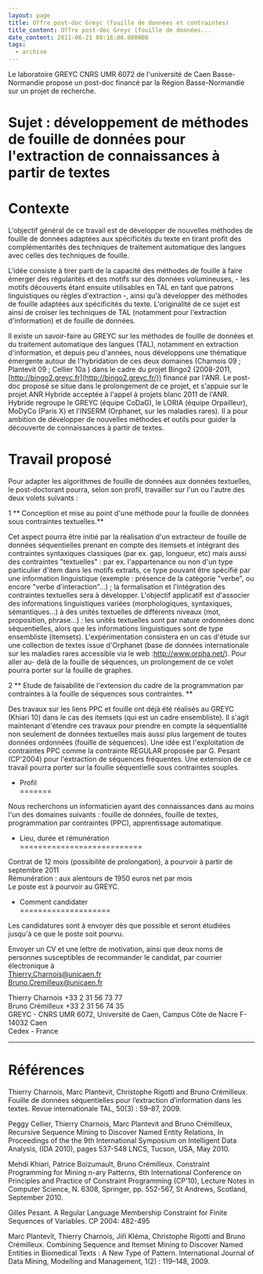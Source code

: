 ```yaml
---
layout: page
title: Offre post-doc Greyc (fouille de données et contraintes)
title_content: Offre post-doc Greyc (fouille de données...
date_content: 2011-06-21 08:16:08.000000
tags:
  - archive
---
```

Le laboratoire GREYC CNRS UMR 6072 de l'université de Caen Basse-Normandie
propose un post-doc financé par la Région Basse-Normandie sur un projet de
recherche.  
  
Sujet : développement de méthodes de fouille de données pour l'extraction de
connaissances à partir de textes  
=====  
  
Contexte  
========  
  
L'objectif général de ce travail est de développer de nouvelles méthodes de
fouille de données adaptées aux spécificités du texte en tirant profit des
complémentarités des techniques de traitement automatique des langues avec
celles des techniques de fouille.  
  
L'idée consiste à tirer parti de la capacité des méthodes de fouille à faire
émerger des régularités et des motifs sur des données volumineuses, - les
motifs découverts étant ensuite utilisables en TAL en tant que patrons
linguistiques ou règles d'extraction -, ainsi qu'à développer des méthodes de
fouille adaptées aux spécificités du texte. L'originalité de ce sujet est
ainsi de croiser les techniques de TAL (notamment pour l'extraction
d'information) et de fouille de données.  
  
Il existe un savoir-faire au GREYC sur les méthodes de fouille de données et
du traitement automatique des langues (TAL), notamment en extraction
d'information, et depuis peu d'années, nous développons une thématique
émergente autour de l'hybridation de ces deux domaines (Charnois 09 ;
Plantevit 09 ; Cellier 10a ) dans le cadre du projet Bingo2 (2008-2011,
[http://bingo2.greyc.fr](http://bingo2.greyc.fr/)) financé par l'ANR. Le post-
doc proposé se situe dans le prolongement de ce projet, et s'appuie sur le
projet ANR Hybride acceptée à l'appel à projets blanc 2011 de l'ANR.  
Hybride regroupe le GREYC (équipe CoDaG), le LORIA (équipe Orpailleur), MoDyCo
(Paris X) et l'INSERM (Orphanet, sur les maladies rares). Il a pour ambition
de développer de nouvelles méthodes et outils pour guider la découverte de
connaissances à partir de textes.  
  
  
Travail proposé  
==============  
  
Pour adapter les algorithmes de fouille de données aux données textuelles, le
post-doctorant pourra, selon son profil, travailler sur l'un ou l'autre des
deux volets suivants :  
  
1 ** Conception et mise au point d'une méthode pour la fouille de données sous
contraintes textuelles.**  
  
Cet aspect pourra être initié par la réalisation d'un extracteur de fouille de
données séquentielles prenant en compte des itemsets et intégrant des
contraintes syntaxiques classiques (par ex. gap, longueur, etc) mais aussi des
contraintes "textuelles" : par ex. l'appartenance ou non d'un type particulier
d'item dans les motifs extraits, ce type pouvant être spécifié par une
information linguistique (exemple : présence de la catégorie "verbe", ou
encore "verbe d'interaction"...) ; la formalisation et l'intégration des
contraintes textuelles sera à développer. L'objectif applicatif est d'associer
des informations linguistiques variées (morphologiques, syntaxiques,
sémantiques...) à des unités textuelles de différents niveaux (mot,
proposition, phrase...) : les unités textuelles sont par nature ordonnées donc
séquentielles, alors que les informations linguistiques sont de type
ensembliste (itemsets). L'expérimentation consistera en un cas d'étude sur une
collection de textes issue d'Orphanet (base de données internationale sur les
maladies rares accessible via le web :<http://www.orpha.net/>). Pour aller au-
delà de la fouille de séquences, un prolongement de ce volet pourra porter sur
la fouille de graphes.  
  
2 ** Etude de faisabilité de l'extension du cadre de la programmation par
contraintes à la fouille de séquences sous contraintes. **  
  
Des travaux sur les liens PPC et fouille ont déjà été réalisés au GREYC
(Khiari 10) dans le cas des itemsets (qui est un cadre ensembliste). Il s'agit
maintenant d'étendre ces travaux pour prendre en compte la séquentialité non
seulement de données textuelles mais aussi plus largement de toutes données
ordonnées (fouille de séquences). Une idée est l'exploitation de contraintes
PPC comme la contrainte REGULAR proposée par G. Pesant (CP'2004) pour
l'extraction de séquences fréquentes. Une extension de ce travail pourra
porter sur la fouille séquentielle sous contraintes souples.  
  
  
  
* Profil   
=======  
  
Nous recherchons un informaticien ayant des connaissances dans au moins l'un
des domaines suivants : fouille de données, fouille de textes, programmation
par contraintes (PPC), apprentissage automatique.  
  
* Lieu, durée et rémunération   
===========================  
  
Contrat de 12 mois (possibilité de prolongation), à pourvoir à partir de
septembre 2011  
Rémunération : aux alentours de 1950 euros net par mois  
Le poste est à pourvoir au GREYC.  
  
* Comment candidater   
====================  
  
Les candidatures sont à envoyer dès que possible et seront étudiées jusqu'à ce
que le poste soit pourvu.  
  
Envoyer un CV et une lettre de motivation, ainsi que deux noms de personnes
susceptibles de recommander le candidat, par courrier électronique à  
[Thierry.Charnois@unicaen.fr](mailto:Thierry.Charnois@unicaen.fr)  
[Bruno.Cremilleux@unicaen.fr](mailto:Bruno.Cremilleux@unicaen.fr)  
  
Thierry Charnois +33 2 31 56 73 77  
Bruno Crémilleux +33 2 31 56 74 35  
GREYC - CNRS UMR 6072, Université de Caen, Campus Côte de Nacre F-14032 Caen  
Cedex - France  
******************************************************************************  
  
Références  
=======  
  
Thierry Charnois, Marc Plantevit, Christophe Rigotti and Bruno Crémilleux.
Fouille de données séquentielles pour l’extraction d’information dans les
textes. Revue internationale TAL, 50(3) : 59–87, 2009.  
  
Peggy Cellier, Thierry Charnois, Marc Plantevit and Bruno Crémilleux,
Recursive Sequence Mining to Discover Named Entity Relations, In Proceedings
of the the 9th International Symposium on Intelligent Data Analysis, (IDA
2010), pages 537-548 LNCS, Tucson, USA, May 2010.  
  
Mehdi Khiari, Patrice Boizumault, Bruno Crémilleux. Constraint Programming for
Mining n-ary Patterns, 6th International Conference on Principles and Practice
of Constraint Programming (CP'10), Lecture Notes in Computer Science, N. 6308,
Springer, pp. 552-567, St Andrews, Scotland, September 2010.  
  
Gilles Pesant. A Regular Language Membership Constraint for Finite Sequences
of Variables. CP 2004: 482-495  
  
Marc Plantevit, Thierry Charnois, Jiří Kléma, Christophe Rigotti and Bruno
Crémilleux. Combining Sequence and Itemset Mining to Discover Named Entities
in Biomedical Texts : A New Type of Pattern. International Journal of Data
Mining, Modelling and Management, 1(2) : 119–148, 2009.

